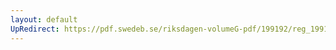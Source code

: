```yaml
---
layout: default
UpRedirect: https://pdf.swedeb.se/riksdagen-volumeG-pdf/199192/reg_199192/reg_199192_0295.pdf
---
```

